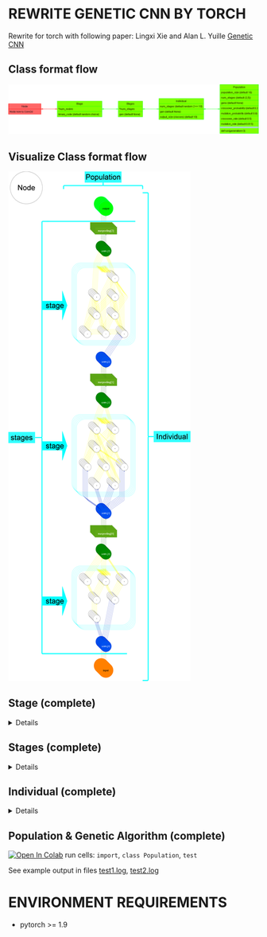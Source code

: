 # REWRITE GENETIC CNN BY TORCH

Rewrite for torch with following paper: Lingxi Xie and Alan L. Yuille <a href="https://arxiv.org/abs/1703.01513">Genetic CNN</a>

## Class format flow
<img src="./img/drawio plot code format.drawio.png" title="class format flow"/>

## Visualize Class format flow
<img src="./img/drawio plot visualize code format.drawio.png" title="visualize class format flow"/>

## Stage (complete)
<details>
Example
- num_nodes = 5
- binary_code = 1100000001
- separated_connections = 1-10-000-0001
<img src="./img/plot Stage.drawio.png" title="plot Stage"/>
</details>

## Stages (complete)
<details>
Example
- num_stages = (6, 9, 8)
- binary_code_stages_model = {'S_1': '1-00-010-0110-00100', 'S_2': '0-00-000-1001-01101-001110-0101101-00001110', 'S_3': '1-01-001-1100-10011-011100-1100110'}

<table>
<thead>
  <tr>
    <th colspan="3">Stages</th>
    <th colspan="2">Stage</th>
  </tr>
</thead>
<tbody>
  <tr>
    <td rowspan="2">stages</td>
    <td colspan="2">binary_code_stages_model</td>
    <td rowspan="2">binary_code</td>
    <td rowspan="2">num_nodes</td>
  </tr>
  <tr>
    <td>index</td>
    <td>separated connections</td>
  </tr>
  <tr>
    <td>0</td>
    <td>S_1</td>
    <td>1-00-010-0110-00100</td>
    <td>100010011000100</td>
    <td>6</td>
  </tr>
  <tr>
    <td>1</td>
    <td>S_2</td>
    <td>0-00-000-1001-01101-001110-0101101-00001110</td>
    <td>000000100101101001110010110100001110</td>
    <td>9</td>
  </tr>
  <tr>
    <td>2</td>
    <td>S_3</td>
    <td>1-01-001-1100-10011-011100-1100110</td>
    <td>1010011100100110111001100110</td>
    <td>8</td>
  </tr>
</tbody>
</table>

<img src="./img/plot Stages.drawio.png" title="plot Stages"/>
</details>

## Individual (complete)
<details>
Training on single Individual with MNIST run 5 epochs
<img src="./img/Individual.png" title="plot Stages"/>
</details>

## Population & Genetic Algorithm (complete)

[![Open In Colab](https://colab.research.google.com/assets/colab-badge.svg)](https://colab.research.google.com/github/H999/GeneticCNN-torch/blob/main/geneticCNN/test.ipynb) run cells: `import`, `class Population`, `test`

See example output in files [test1.log](./test1.log), [test2.log](./test2.log)

# ENVIRONMENT REQUIREMENTS

- pytorch >= 1.9

